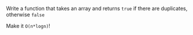 Write a function that takes an array and returns
`true` if there are duplicates, otherwise `false`

Make it `O(n*logn)`!